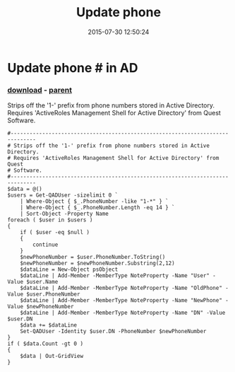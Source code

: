 ﻿---
pid:            5949
poster:         lukaszk
title:          Update phone # in AD
date:           2015-07-30 12:50:24
format:         posh
parent:         2992
parent:         2992

---

# Update phone # in AD

### [download](5949.ps1) - [parent](2992.md)

Strips off the '1-' prefix from phone numbers stored in Active Directory.
Requires 'ActiveRoles Management Shell for Active Directory' from Quest Software.

```posh
#------------------------------------------------------------------------------
# Strips off the '1-' prefix from phone numbers stored in Active Directory.
# Requires 'ActiveRoles Management Shell for Active Directory' from Quest
# Software.
#------------------------------------------------------------------------------
$data = @()
$users = Get-QADUser -sizelimit 0 `
    | Where-Object { $_.PhoneNumber -like "1-*" } `
    | Where-Object { $_.PhoneNumber.Length -eq 14 } `
    | Sort-Object -Property Name
foreach ( $user in $users )
{
    if ( $user -eq $null )
    {
        continue
    }
    $newPhoneNumber = $user.PhoneNumber.ToString()
    $newPhoneNumber = $newPhoneNumber.Substring(2,12)
    $dataLine = New-Object psObject
    $dataLine | Add-Member -MemberType NoteProperty -Name "User" -Value $user.Name
    $dataLine | Add-Member -MemberType NoteProperty -Name "OldPhone" -Value $user.PhoneNumber
    $dataLine | Add-Member -MemberType NoteProperty -Name "NewPhone" -Value $newPhoneNumber
    $dataLine | Add-Member -MemberType NoteProperty -Name "DN" -Value $user.DN
    $data += $dataLine
    Set-QADUser -Identity $user.DN -PhoneNumber $newPhoneNumber 
}
if ( $data.Count -gt 0 )
{
    $data | Out-GridView
}
```
